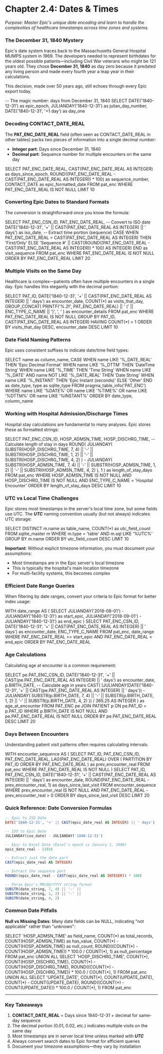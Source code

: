 # Chapter 2.4: Dates & Times

*Purpose: Master Epic's unique date encoding and learn to handle the complexities of healthcare timestamps across time zones and systems.*

### The December 31, 1840 Mystery

Epic's date system traces back to the Massachusetts General Hospital MUMPS system in 1969. The developers needed to represent birthdates for the oldest possible patients—including Civil War veterans who might be 121 years old. They chose **December 31, 1840** as day zero because it predated any living person and made every fourth year a leap year in their calculations.

This decision, made over 50 years ago, still echoes through every Epic export today.

<example-query description="Verify the Epic epoch date">
-- The magic number: days from December 31, 1840
SELECT 
  DATE('1840-12-31') as epic_epoch,
  JULIANDAY('1840-12-31') as julian_day_number,
  DATE('1840-12-31', '+1 day') as day_one
</example-query>

### Decoding CONTACT_DATE_REAL

The **PAT_ENC_DATE_REAL** field (often seen as CONTACT_DATE_REAL in other tables) packs two pieces of information into a single decimal number:

- **Integer part**: Days since December 31, 1840
- **Decimal part**: Sequence number for multiple encounters on the same day

<example-query description="Examine PAT_ENC_DATE_REAL structure">
SELECT 
  PAT_ENC_DATE_REAL,
  CAST(PAT_ENC_DATE_REAL AS INTEGER) as days_since_epoch,
  ROUND((PAT_ENC_DATE_REAL - CAST(PAT_ENC_DATE_REAL AS INTEGER)) * 100) as sequence_number,
  CONTACT_DATE as epic_formatted_date
FROM pat_enc
WHERE PAT_ENC_DATE_REAL IS NOT NULL
LIMIT 10
</example-query>

### Converting Epic Dates to Standard Formats

The conversion is straightforward once you know the formula:

<example-query description="Convert Epic dates to ISO format">
SELECT 
  PAT_ENC_CSN_ID,
  PAT_ENC_DATE_REAL,
  -- Convert to ISO date
  DATE('1840-12-31', '+' || CAST(PAT_ENC_DATE_REAL AS INTEGER) || ' days') as iso_date,
  -- Extract time portion (sequence)
  CASE 
    WHEN PAT_ENC_DATE_REAL = CAST(PAT_ENC_DATE_REAL AS INTEGER) THEN 'First/Only'
    ELSE 'Sequence #' || CAST(ROUND((PAT_ENC_DATE_REAL - CAST(PAT_ENC_DATE_REAL AS INTEGER)) * 100) AS INTEGER)
  END as visit_sequence
FROM pat_enc
WHERE PAT_ENC_DATE_REAL IS NOT NULL
ORDER BY PAT_ENC_DATE_REAL
LIMIT 20
</example-query>

### Multiple Visits on the Same Day

Healthcare is complex—patients often have multiple encounters in a single day. Epic handles this elegantly with the decimal portion:

<example-query description="Find patients with multiple same-day encounters">
SELECT 
  PAT_ID,
  DATE('1840-12-31', '+' || CAST(PAT_ENC_DATE_REAL AS INTEGER) || ' days') as encounter_date,
  COUNT(*) as visits_that_day,
  GROUP_CONCAT(
    PRINTF('%.2f', PAT_ENC_DATE_REAL) || ' (' || ENC_TYPE_C_NAME || ')',
    ', '
  ) as encounter_details
FROM pat_enc
WHERE PAT_ENC_DATE_REAL IS NOT NULL
GROUP BY PAT_ID, CAST(PAT_ENC_DATE_REAL AS INTEGER)
HAVING COUNT(*) > 1
ORDER BY visits_that_day DESC, encounter_date DESC
LIMIT 10
</example-query>

### Date Field Naming Patterns

Epic uses consistent suffixes to indicate date/time field types:

<example-query description="Identify date field patterns in PAT_ENC">
SELECT 
  name as column_name,
  CASE 
    WHEN name LIKE '%_DATE_REAL' THEN 'Epic Decimal Format'
    WHEN name LIKE '%_DTTM' THEN 'DateTime String'
    WHEN name LIKE '%_TIME' THEN 'Time String' 
    WHEN name LIKE '%_DATE' AND name NOT LIKE '%_DATE_REAL' THEN 'Date String'
    WHEN name LIKE '%_INSTANT' THEN 'Epic Instant (seconds)'
    ELSE 'Other'
  END as date_type,
  type as sqlite_type
FROM pragma_table_info('PAT_ENC')
WHERE name LIKE '%DATE%' 
   OR name LIKE '%TIME%' 
   OR name LIKE '%DTTM%' 
   OR name LIKE '%INSTANT%'
ORDER BY date_type, column_name
</example-query>

### Working with Hospital Admission/Discharge Times

Hospital stay calculations are fundamental to many analyses. Epic stores these as formatted strings:

<example-query description="Calculate length of stay for hospital encounters">
SELECT 
  PAT_ENC_CSN_ID,
  HOSP_ADMSN_TIME,
  HOSP_DISCHRG_TIME,
  -- Calculate length of stay in days
  ROUND(
    JULIANDAY(
      SUBSTR(HOSP_DISCHRG_TIME, 7, 4) || '-' || 
      SUBSTR(HOSP_DISCHRG_TIME, 1, 2) || '-' || 
      SUBSTR(HOSP_DISCHRG_TIME, 4, 2)
    ) - 
    JULIANDAY(
      SUBSTR(HOSP_ADMSN_TIME, 7, 4) || '-' || 
      SUBSTR(HOSP_ADMSN_TIME, 1, 2) || '-' || 
      SUBSTR(HOSP_ADMSN_TIME, 4, 2)
    ), 1
  ) as length_of_stay_days
FROM pat_enc
WHERE HOSP_ADMSN_TIME IS NOT NULL 
  AND HOSP_DISCHRG_TIME IS NOT NULL
  AND ENC_TYPE_C_NAME = 'Hospital Encounter'
ORDER BY length_of_stay_days DESC
LIMIT 10
</example-query>

### UTC vs Local Time Challenges

Epic stores most timestamps in the server's local time zone, but some fields use UTC. The **_UTC_** naming convention usually (but not always) indicates UTC storage:

<example-query description="Find tables with UTC timestamp fields">
SELECT DISTINCT 
  m.name as table_name,
  COUNT(*) as utc_field_count
FROM sqlite_master m
WHERE m.type = 'table' 
  AND m.sql LIKE '%UTC%'
GROUP BY m.name
ORDER BY utc_field_count DESC
LIMIT 10
</example-query>

**Important**: Without explicit timezone information, you must document your assumptions:
- Most timestamps are in the Epic server's local timezone
- This is typically the hospital's main location timezone
- For multi-facility systems, this becomes complex

### Efficient Date Range Queries

When filtering by date ranges, convert your criteria to Epic format for better index usage:

<example-query description="Query encounters for a specific month efficiently">
WITH date_range AS (
  SELECT 
    JULIANDAY('2018-08-01') - JULIANDAY('1840-12-31') as start_epic,
    JULIANDAY('2018-09-01') - JULIANDAY('1840-12-31') as end_epic
)
SELECT 
  PAT_ENC_CSN_ID,
  DATE('1840-12-31', '+' || CAST(PAT_ENC_DATE_REAL AS INTEGER) || ' days') as encounter_date,
  ENC_TYPE_C_NAME
FROM pat_enc, date_range
WHERE PAT_ENC_DATE_REAL >= start_epic
  AND PAT_ENC_DATE_REAL < end_epic
ORDER BY PAT_ENC_DATE_REAL
</example-query>

### Age Calculations

Calculating age at encounter is a common requirement:

<example-query description="Calculate patient age at each encounter">
SELECT 
  pe.PAT_ENC_CSN_ID,
  DATE('1840-12-31', '+' || CAST(pe.PAT_ENC_DATE_REAL AS INTEGER) || ' days') as encounter_date,
  p.BIRTH_DATE,
  -- Calculate age in years
  CAST(
    (JULIANDAY(DATE('1840-12-31', '+' || CAST(pe.PAT_ENC_DATE_REAL AS INTEGER) || ' days')) 
     - JULIANDAY(
         SUBSTR(p.BIRTH_DATE, 7, 4) || '-' || 
         SUBSTR(p.BIRTH_DATE, 1, 2) || '-' || 
         SUBSTR(p.BIRTH_DATE, 4, 2)
       )) / 365.25 
    AS INTEGER
  ) as age_at_encounter
FROM PAT_ENC pe
JOIN PATIENT p ON pe.PAT_ID = p.PAT_ID
WHERE p.BIRTH_DATE IS NOT NULL
  AND pe.PAT_ENC_DATE_REAL IS NOT NULL
ORDER BY pe.PAT_ENC_DATE_REAL DESC
LIMIT 20
</example-query>

### Days Between Encounters

Understanding patient visit patterns often requires calculating intervals:

<example-query description="Calculate days between consecutive patient visits">
WITH encounter_sequence AS (
  SELECT 
    PAT_ID,
    PAT_ENC_CSN_ID,
    PAT_ENC_DATE_REAL,
    LAG(PAT_ENC_DATE_REAL) OVER (
      PARTITION BY PAT_ID 
      ORDER BY PAT_ENC_DATE_REAL
    ) as prev_encounter_real
  FROM pat_enc
  WHERE PAT_ENC_DATE_REAL IS NOT NULL
)
SELECT 
  PAT_ID,
  PAT_ENC_CSN_ID,
  DATE('1840-12-31', '+' || CAST(PAT_ENC_DATE_REAL AS INTEGER) || ' days') as encounter_date,
  ROUND(PAT_ENC_DATE_REAL - prev_encounter_real, 1) as days_since_last_visit
FROM encounter_sequence
WHERE prev_encounter_real IS NOT NULL
  AND PAT_ENC_DATE_REAL - prev_encounter_real > 0
ORDER BY days_since_last_visit DESC
LIMIT 20
</example-query>

### Quick Reference: Date Conversion Formulas

```sql
-- Epic to ISO Date
DATE('1840-12-31', '+' || CAST(epic_date_real AS INTEGER) || ' days')

-- ISO to Epic Date  
JULIANDAY(iso_date) - JULIANDAY('1840-12-31')

-- Epic to Excel Date (Excel's epoch is January 1, 1900)
epic_date_real - 21916

-- Extract just the date part
CAST(epic_date_real AS INTEGER)

-- Extract the sequence part
ROUND((epic_date_real - CAST(epic_date_real AS INTEGER)) * 100)

-- Parse Epic's MM/DD/YYYY string format
SUBSTR(date_string, 7, 4) || '-' || 
SUBSTR(date_string, 1, 2) || '-' || 
SUBSTR(date_string, 4, 2)
```

### Common Date Pitfalls

**Null vs Missing Dates**: Many date fields can be NULL, indicating "not applicable" rather than "unknown":

<example-query description="Analyze missing date patterns">
SELECT 
  'HOSP_ADMSN_TIME' as field_name,
  COUNT(*) as total_records,
  COUNT(HOSP_ADMSN_TIME) as has_value,
  COUNT(*) - COUNT(HOSP_ADMSN_TIME) as null_count,
  ROUND((COUNT(*) - COUNT(HOSP_ADMSN_TIME)) * 100.0 / COUNT(*), 1) as null_percentage
FROM pat_enc
UNION ALL
SELECT 
  'HOSP_DISCHRG_TIME',
  COUNT(*),
  COUNT(HOSP_DISCHRG_TIME),
  COUNT(*) - COUNT(HOSP_DISCHRG_TIME),
  ROUND((COUNT(*) - COUNT(HOSP_DISCHRG_TIME)) * 100.0 / COUNT(*), 1)
FROM pat_enc
UNION ALL
SELECT 
  'UPDATE_DATE',
  COUNT(*),
  COUNT(UPDATE_DATE),
  COUNT(*) - COUNT(UPDATE_DATE),
  ROUND((COUNT(*) - COUNT(UPDATE_DATE)) * 100.0 / COUNT(*), 1)
FROM pat_enc
</example-query>

---

### Key Takeaways

1. **CONTACT_DATE_REAL** = Days since 1840-12-31 + decimal for same-day sequence
2. The decimal portion (0.01, 0.02, etc.) indicates multiple visits on the same day
3. Most timestamps are in server local time unless marked with **_UTC_**
4. Always convert search dates to Epic format for efficient queries
5. Document your timezone assumptions—they vary by installation

